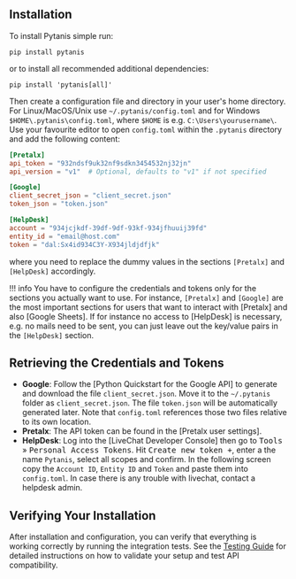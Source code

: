 ## Installation

To install Pytanis simple run:
```commandline
pip install pytanis
```
or to install all recommended additional dependencies:
```commandline
pip install 'pytanis[all]'
```
Then create a configuration file and directory in your user's home directory. For Linux/MacOS/Unix use
`~/.pytanis/config.toml` and for Windows `$HOME\.pytanis\config.toml`, where `$HOME` is e.g. `C:\Users\yourusername\`.
Use your favourite editor to open `config.toml` within the `.pytanis` directory and add the following content:
```toml
[Pretalx]
api_token = "932ndsf9uk32nf9sdkn3454532nj32jn"
api_version = "v1"  # Optional, defaults to "v1" if not specified

[Google]
client_secret_json = "client_secret.json"
token_json = "token.json"

[HelpDesk]
account = "934jcjkdf-39df-9df-93kf-934jfhuuij39fd"
entity_id = "email@host.com"
token = "dal:Sx4id934C3Y-X934jldjdfjk"
```
where you need to replace the dummy values in the sections `[Pretalx]` and `[HelpDesk]` accordingly.

!!! info
    You have to configure the credentials and tokens only for the sections you actually want to use.
    For instance, `[Pretalx]` and `[Google]` are the most important sections for users that want to interact with
    [Pretalx] and also [Google Sheets]. If for instance no access to [HelpDesk] is necessary, e.g. no
    mails need to be sent, you can just leave out the key/value pairs in the `[HelpDesk]` section.


## Retrieving the Credentials and Tokens
* **Google**: Follow the [Python Quickstart for the Google API] to generate and download the file `client_secret.json`.
Move it to the `~/.pytanis` folder as `client_secret.json`. The file `token.json` will be automatically generated
later. Note that `config.toml` references those two files relative to its own location.
* **Pretalx**: The API token can be found in the [Pretalx user settings].
* **HelpDesk**: Log into the [LiveChat Developer Console] then go to <kbd>Tools</kbd> » <kbd>Personal Access Tokens</kbd>.
  Hit <kbd>Create new token +</kbd>, enter a the name `Pytanis`, select all scopes and confirm. In the following screen
  copy the `Account ID`, `Entity ID` and `Token` and paste them into `config.toml`.
  In case there is any trouble with livechat, contact a helpdesk admin.

## Verifying Your Installation

After installation and configuration, you can verify that everything is working correctly by running the integration tests. See the [Testing Guide](testing.md) for detailed instructions on how to validate your setup and test API compatibility.

